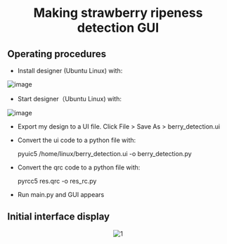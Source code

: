 <div align="center">

  # Making strawberry ripeness detection GUI
  
</div> 
 
## Operating procedures
   - Install designer (Ubuntu Linux) with:
   
   ![image](https://user-images.githubusercontent.com/101705236/184282441-83ceb9f7-8268-4f14-974c-3faae4f2592e.png)
   
   - Start designer（Ubuntu Linux) with:
   
   ![image](https://user-images.githubusercontent.com/101705236/184282714-1ff2784e-7937-4c63-92b9-4b0b197e7cf4.png)
 
   - Export my design to a UI file. Click File > Save As > berry_detection.ui
   
   - Convert the ui code to a python file with:
   
     pyuic5 /home/linux/berry_detection.ui -o berry_detection.py
     
   - Convert the qrc code to a python file with:
     
     pyrcc5 res.qrc -o res_rc.py
     
   - Run main.py and GUI appears


## Initial interface display

<div align="center">

  ![1](https://user-images.githubusercontent.com/101705236/184280870-f53b2aab-08b3-4b8e-b7c3-c264b8171148.png)
  
</div>
